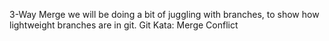 3-Way Merge we will be doing a bit of juggling with branches, to show how lightweight branches are in git.
Git Kata: Merge Conflict